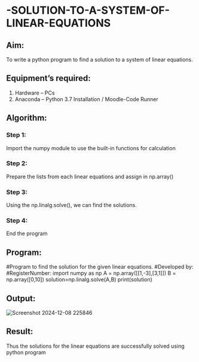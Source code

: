 # -SOLUTION-TO-A-SYSTEM-OF-LINEAR-EQUATIONS
## Aim:
To write a python program to find a solution to a system of linear equations.
## Equipment’s required:
1. 	Hardware – PCs
2. 	Anaconda – Python 3.7 Installation / Moodle-Code Runner
## Algorithm:
### Step 1: 
Import the numpy module to use the built-in functions for calculation
### Step 2: 
Prepare the lists from each linear equations and assign in np.array()
### Step 3: 
Using the np.linalg.solve(), we can find the solutions.
### Step 4: 
End the program
## Program:
#Program to find the solution for the given linear equations.
#Developed by: 
#RegisterNumber:
import numpy as np
A = np.array([[1,-3],[3,1]])
B = np.array([0,10])
solution=np.linalg.solve(A,B)
print(solution)

## Output:
![Screenshot 2024-12-08 225846](https://github.com/user-attachments/assets/28f4aca3-ce8a-46ea-97b9-16971668b6ae)

## Result: 
Thus the solutions for the linear equations are successfully solved using python program


